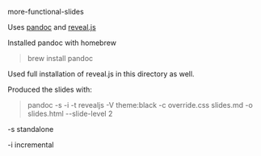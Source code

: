 more-functional-slides

Uses [pandoc](http://pandoc.org/) and [reveal.js](https://github.com/hakimel/reveal.js/)

Installed pandoc with homebrew

> brew install pandoc

Used full installation of reveal.js in this directory as well.


Produced the slides with:

> pandoc -s -i -t revealjs -V theme:black -c override.css slides.md -o slides.html --slide-level 2

-s standalone

-i incremental
